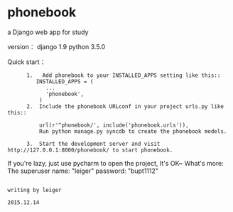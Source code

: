 # phonebook
a Django web app for study

version： django 1.9
          python 3.5.0 

Quick start：
          
          1.   Add phonebook to your INSTALLED_APPS setting like this::
             INSTALLED_APPS = (
                ...
                'phonebook',
              )
          2.  Include the phonebook URLconf in your project urls.py like this::

              url(r'^phonebook/', include('phonebook.urls')),
              Run python manage.py syncdb to create the phonebook models.

          3.  Start the development server and visit http://127.0.0.1:8000/phonebook/ to start phonebook.

If you're lazy, just use pycharm to open the project, It's OK~
What's more:
          The superuser name: "leiger" password: "bupt1112" 
                                                                                          
                                                                                          
                                                                                                    writing by leiger
                                                                                                    2015.12.14
          
